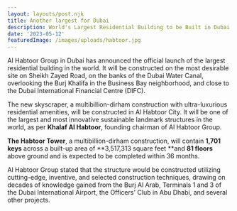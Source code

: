 ```yaml
---
layout: layouts/post.njk
title: Another largest for Dubai
description: World's Largest Residential Building to be Built in Dubai
date: '2023-05-12'
featuredImage: /images/uploads/habtoor.jpg
---
```

Al Habtoor Group in Dubai has announced the official launch of the largest residential building in the world. It will be constructed on the most desirable site on Sheikh Zayed Road, on the banks of the Dubai Water Canal, overlooking the Burj Khalifa in the Business Bay neighborhood, and close to the Dubai International Financial Centre (DIFC).

The new skyscraper, a multibillion-dirham construction with ultra-luxurious residential amenities, will be constructed in Al Habtoor City. It will be one of the largest and most innovative sustainable landmark structures in the world, as per **Khalaf Al Habtoor**, founding chairman of Al Habtoor Group.

**The Habtoor Tower**, a multibillion-dirham construction, will contain **1,701 keys** across a built-up area of **3,517,313 square feet **and **81 floors** above ground and is expected to be completed within 36 months.

Al Habtoor Group stated that the structure would be constructed utilizing cutting-edge, inventive, and selected construction techniques, drawing on decades of knowledge gained from the Burj Al Arab, Terminals 1 and 3 of the Dubai International Airport, the Officers' Club in Abu Dhabi, and several other projects.
